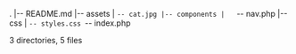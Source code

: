 .
|-- README.md
|-- assets
|   `-- cat.jpg
|-- components
|   `-- nav.php
|-- css
|   `-- styles.css
`-- index.php

3 directories, 5 files
